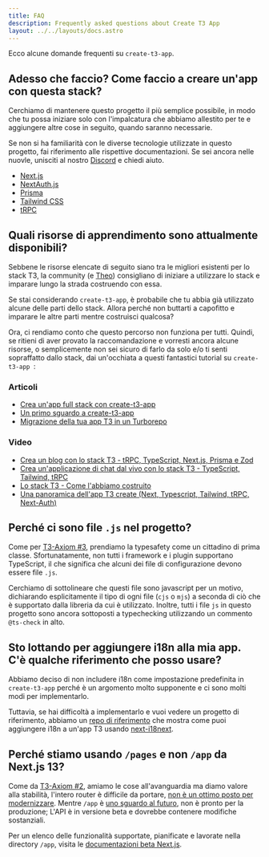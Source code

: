 ```yaml
---
title: FAQ
description: Frequently asked questions about Create T3 App
layout: ../../layouts/docs.astro
---
```


Ecco alcune domande frequenti su `create-t3-app`.

## Adesso che faccio? Come faccio a creare un'app con questa stack?

Cerchiamo di mantenere questo progetto il più semplice possibile, in modo che tu possa iniziare solo con l'impalcatura che abbiamo allestito per te e aggiungere altre cose in seguito, quando saranno necessarie.

Se non si ha familiarità con le diverse tecnologie utilizzate in questo progetto, fai riferimento alle rispettive documentazioni. Se sei ancora nelle nuovle, unisciti al nostro [Discord](https://t3.gg/discord) e chiedi aiuto.

- [Next.js](https://nextjs.org/)
- [NextAuth.js](https://next-auth.js.org)
- [Prisma](https://prisma.io)
- [Tailwind CSS](https://tailwindcss.com)
- [tRPC](https://trpc.io)

## Quali risorse di apprendimento sono attualmente disponibili?

Sebbene le risorse elencate di seguito siano tra le migliori esistenti per lo stack T3, la community (e [Theo](https://youtu.be/rzwaaWH0ksk?t=1436)) consigliano di iniziare a utilizzare lo stack e imparare lungo la strada costruendo con essa.

Se stai considerando `create-t3-app`, è probabile che tu abbia già utilizzato alcune delle parti dello stack. Allora perché non buttarti a capofitto e imparare le altre parti mentre costruisci qualcosa?

Ora, ci rendiamo conto che questo percorso non funziona per tutti. Quindi, se ritieni di aver provato la raccomandazione e vorresti ancora alcune risorse, o semplicemente non sei sicuro di farlo da solo e/o ti senti sopraffatto dallo stack, dai un'occhiata a questi fantastici tutorial su `create-t3-app `:

### Articoli

- [Crea un'app full stack con create-t3-app](https://www.nexxel.dev/blog/ct3a-guestbook)
- [Un primo sguardo a create-t3-app](https://dev.to/ajcwebdev/a-first-look-at-create-t3-app-1i8f)
- [Migrazione della tua app T3 in un Turborepo](https://www.jumr.dev/blog/t3-turbo)

### Video

- [Crea un blog con lo stack T3 - tRPC, TypeScript, Next.js, Prisma e Zod](https://www.youtube.com/watch?v=syEWlxVFUrY)
- [Crea un'applicazione di chat dal vivo con lo stack T3 - TypeScript, Tailwind, tRPC](https://www.youtube.com/watch?v=dXRRY37MPuk)
- [Lo stack T3 - Come l'abbiamo costruito](https://www.youtube.com/watch?v=H-FXwnEjSsI)
- [Una panoramica dell'app T3 create (Next, Typescript, Tailwind, tRPC, Next-Auth)](https://www.youtube.com/watch?v=VJH8dsPtbeU)

## Perché ci sono file `.js` nel progetto?

Come per [T3-Axiom #3](/it/introduction#typesafety-isnt-optional), prendiamo la typesafety come un cittadino di prima classe. Sfortunatamente, non tutti i framework e i plugin supportano TypeScript, il che significa che alcuni dei file di configurazione devono essere file `.js`.

Cerchiamo di sottolineare che questi file sono javascript per un motivo, dichiarando esplicitamente il tipo di ogni file (`cjs` o `mjs`) a seconda di ciò che è supportato dalla libreria da cui è utilizzato. Inoltre, tutti i file `js` in questo progetto sono ancora sottoposti a typechecking utilizzando un commento `@ts-check` in alto.

## Sto lottando per aggiungere i18n alla mia app. C'è qualche riferimento che posso usare?

Abbiamo deciso di non includere i18n come impostazione predefinita in `create-t3-app` perché è un argomento molto supponente e ci sono molti modi per implementarlo.

Tuttavia, se hai difficoltà a implementarlo e vuoi vedere un progetto di riferimento, abbiamo un [repo di riferimento](https://github.com/juliusmarminge/t3-i18n) che mostra come puoi aggiungere i18n a un'app T3 usando [next-i18next](https://github.com/i18next/next-i18next).

## Perché stiamo usando `/pages` e non `/app` da Next.js 13?

Come da [T3-Axiom #2](/it/introduction#bleed-responsibly), amiamo le cose all'avanguardia ma diamo valore alla stabilità, l'intero router è difficile da portare, [non è un ottimo posto per modernizzare](https://youtu.be/mnwUbtieOuI?t=1662). Mentre `/app` è [uno sguardo al futuro](https://youtu.be/rnsC-12PVlM?t=818), non è pronto per la produzione; L'API è in versione beta e dovrebbe contenere modifiche sostanziali.

Per un elenco delle funzionalità supportate, pianificate e lavorate nella directory `/app`, visita le [documentazioni beta Next.js](https://beta.nextjs.org/docs/app-directory-roadmap#supported-e-funzionalità-pianificate).